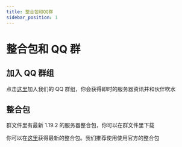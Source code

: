 ```yaml
---
title: 整合包和QQ群
sidebar_position: 1
---
```


# 整合包和 QQ 群

## 加入 QQ 群组

点击[这里](https://jq.qq.com/?_wv=1027&k=5EgjjUQV)加入我们的 QQ 群组，你会获得即时的服务器资讯并和伙伴吹水

## 整合包

群文件里有最新 1.19.2 的服务器整合包，你可以在群文件里下载

你可以在[这里](https://index.dustella.net/Games/Minecraft/Minecraft%201.19.2%20v1.7z)获得最新的整合包。我们推荐使用使用官方的整合包
